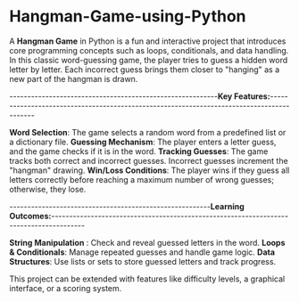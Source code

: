 # Hangman-Game-using-Python
A **Hangman Game** in Python is a fun and interactive project that introduces core programming concepts such as loops, conditionals, and data handling. In this classic word-guessing game, the player tries to guess a hidden word letter by letter. Each incorrect guess brings them closer to "hanging" as a new part of the hangman is drawn.

----------------------------------------------------------**Key Features:**------------------------------------------------------------------------------------------

**Word Selection**: The game selects a random word from a predefined list or a dictionary file.
**Guessing Mechanism**: The player enters a letter guess, and the game checks if it is in the word.
**Tracking Guesses**: The game tracks both correct and incorrect guesses. Incorrect guesses increment the "hangman" drawing.
**Win/Loss Conditions**: The player wins if they guess all letters correctly before reaching a maximum number of wrong guesses; otherwise, they lose.

--------------------------------------------------------**Learning Outcomes:**---------------------------------------------------------------------------------------

**String Manipulation** : Check and reveal guessed letters in the word.
**Loops & Conditionals**: Manage repeated guesses and handle game logic.
**Data Structures**: Use lists or sets to store guessed letters and track progress.

This project can be extended with features like difficulty levels, a graphical interface, or a scoring system.
